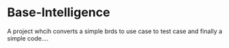 # Base-Intelligence
A project whcih converts a simple brds to use case to test case and finally a simple code....
